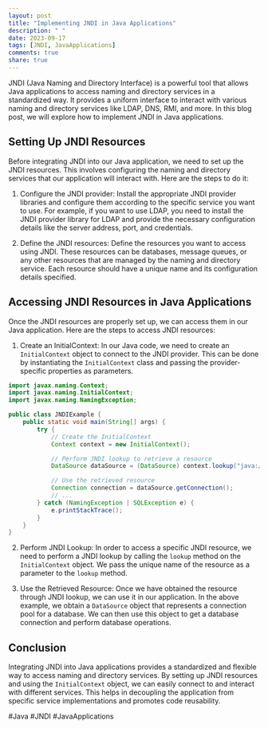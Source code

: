 ```yaml
---
layout: post
title: "Implementing JNDI in Java Applications"
description: " "
date: 2023-09-17
tags: [JNDI, JavaApplications]
comments: true
share: true
---
```


JNDI (Java Naming and Directory Interface) is a powerful tool that allows Java applications to access naming and directory services in a standardized way. It provides a uniform interface to interact with various naming and directory services like LDAP, DNS, RMI, and more. In this blog post, we will explore how to implement JNDI in Java applications.

## Setting Up JNDI Resources

Before integrating JNDI into our Java application, we need to set up the JNDI resources. This involves configuring the naming and directory services that our application will interact with. Here are the steps to do it:

1. Configure the JNDI provider: Install the appropriate JNDI provider libraries and configure them according to the specific service you want to use. For example, if you want to use LDAP, you need to install the JNDI provider library for LDAP and provide the necessary configuration details like the server address, port, and credentials.

2. Define the JNDI resources: Define the resources you want to access using JNDI. These resources can be databases, message queues, or any other resources that are managed by the naming and directory service. Each resource should have a unique name and its configuration details specified.

## Accessing JNDI Resources in Java Applications

Once the JNDI resources are properly set up, we can access them in our Java application. Here are the steps to access JNDI resources:

1. Create an InitialContext: In our Java code, we need to create an `InitialContext` object to connect to the JNDI provider. This can be done by instantiating the `InitialContext` class and passing the provider-specific properties as parameters.

```java
import javax.naming.Context;
import javax.naming.InitialContext;
import javax.naming.NamingException;

public class JNDIExample {
    public static void main(String[] args) {
        try {
            // Create the InitialContext
            Context context = new InitialContext();

            // Perform JNDI lookup to retrieve a resource
            DataSource dataSource = (DataSource) context.lookup("java:/comp/env/jdbc/myDataSource");

            // Use the retrieved resource
            Connection connection = dataSource.getConnection();
            // ...
        } catch (NamingException | SQLException e) {
            e.printStackTrace();
        }
    }
}
```

2. Perform JNDI Lookup: In order to access a specific JNDI resource, we need to perform a JNDI lookup by calling the `lookup` method on the `InitialContext` object. We pass the unique name of the resource as a parameter to the `lookup` method.

3. Use the Retrieved Resource: Once we have obtained the resource through JNDI lookup, we can use it in our application. In the above example, we obtain a `DataSource` object that represents a connection pool for a database. We can then use this object to get a database connection and perform database operations.

## Conclusion

Integrating JNDI into Java applications provides a standardized and flexible way to access naming and directory services. By setting up JNDI resources and using the `InitialContext` object, we can easily connect to and interact with different services. This helps in decoupling the application from specific service implementations and promotes code reusability. 

#Java #JNDI #JavaApplications